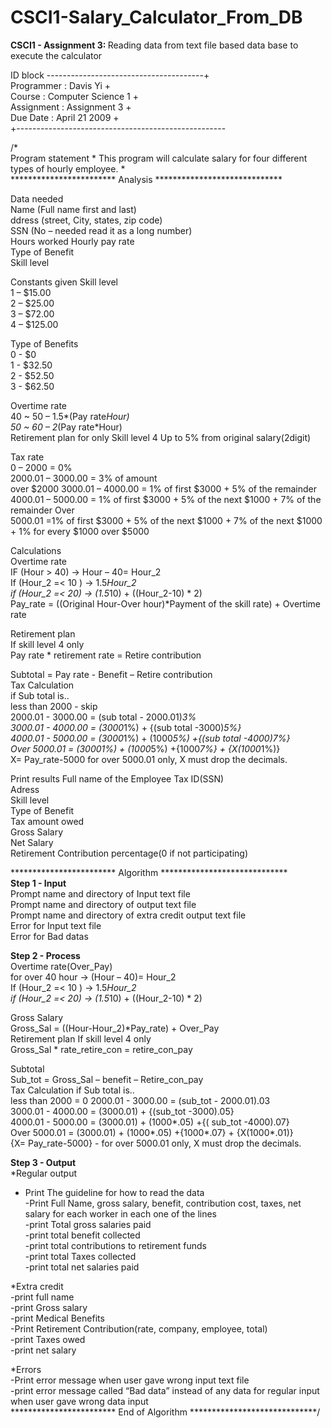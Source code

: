 CSCI1-Salary_Calculator_From_DB
==============================

<b>CSCI1 - Assignment 3: </b>
Reading data from text file based data base to execute the calculator


ID block ---------------------------------------+  <br>
Programmer : Davis Yi + <br>
Course : Computer Science 1 +<br> 
Assignment : Assignment 3 + <br>
Due Date : April 21 2009 + <br>
+---------------------------------------------------- <br>

/*<br>
Program statement * This program will calculate salary for four different types of hourly employee. *<br> ************************ Analysis *****************************<br>

Data needed<br>
Name (Full name first and last)<br>
ddress (street, City, states, zip code)<br>
SSN (No – needed read it as a long number)<br>
Hours worked Hourly pay rate<br>
Type of Benefit<br>
Skill level<br>

Constants given Skill level <br>
1 – $15.00<br>
2 – $25.00 <br>
3 – $72.00 <br>
4 – $125.00 <br>

Type of Benefits<br>
0 - $0 <br>
1 - $32.50 <br>
2 - $52.50 <br>
3 - $62.50 <br>

Overtime rate <br>
40 ~ 50 – 1.5*(Pay rate*Hour) <br>
50 ~ 60 – 2*(Pay rate*Hour) <br>
Retirement plan for only Skill level 4 Up to 5% from original salary(2digit) <br>

Tax rate<br>
0 – 2000 = 0% <br>
2000.01 – 3000.00 = 3% of amount <br>
over $2000 3000.01 – 4000.00 = 1% of first $3000 + 5% of the remainder <br>
4000.01 – 5000.00 = 1% of first $3000 + 5% of the next $1000 + 7% of the remainder Over <br>
5000.01 =1% of first $3000 + 5% of the next $1000 + 7% of the next $1000 + 1% for every $1000 over $5000 <br>

Calculations<br>
Overtime rate <br>
IF (Hour > 40) -> Hour – 40= Hour_2<br>
If (Hour_2 =< 10 ) -> 1.5*Hour_2<br>
if (Hour_2 =< 20) -> (1.5*10) + ((Hour_2-10) * 2)<br>
Pay_rate = ((Original Hour-Over hour)*Payment of the skill rate) + Overtime rate <br>

Retirement plan<br>
If skill level 4 only<br>
Pay rate * retirement rate = Retire contribution<br>

Subtotal = Pay rate - Benefit – Retire contribution<br>
Tax Calculation<br>
if Sub total is..<br>
less than 2000 - skip<br>
2000.01 - 3000.00 = (sub total - 2000.01)*3%<br>
3000.01 - 4000.00 = (3000*1%) + {(sub total -3000)*5%}<br>
4000.01 - 5000.00 = (3000*1%) + (1000*5%) +{(sub total -4000)*7%}<br>
Over 5000.01 = (3000*1%) + (1000*5%) +{1000*7%} + {X(1000*1%)} <br>
X= Pay_rate-5000 for over 5000.01 only, X must drop the decimals.<br>

Print results Full name of the Employee Tax ID(SSN)<br>
Adress<br>
Skill level<br>
Type of Benefit<br>
Tax amount owed<br>
Gross Salary<br>
Net Salary<br>
Retirement Contribution percentage(0 if not participating)<br>

************************ Algorithm *****************************<br>
<b>Step 1 - Input<br></b>
Prompt name and directory of Input text file<br>
Prompt name and directory of output text file<br>
Prompt name and directory of extra credit output text file<br>
Error for Input text file<br>
Error for Bad datas<br>

<b>Step 2 - Process<br></b>
Overtime rate(Over_Pay) <br>
for over 40 hour -> (Hour – 40)= Hour_2<br>
If (Hour_2 =< 10 ) -> 1.5*Hour_2<br>
if (Hour_2 =< 20) -> (1.5*10) + ((Hour_2-10) * 2)<br>

Gross Salary<br>
Gross_Sal = ((Hour-Hour_2)*Pay_rate) + Over_Pay<br>
Retirement plan If skill level 4 only<br> 
Gross_Sal * rate_retire_con = retire_con_pay<br>

Subtotal<br>
Sub_tot = Gross_Sal – benefit – Retire_con_pay<br>
Tax Calculation if Sub total is..<br> 
less than 2000 = 0 2000.01 - 3000.00 = (sub_tot - 2000.01).03 <br>
3000.01 - 4000.00 = (3000.01) + {(sub_tot -3000).05}<br>
4000.01 - 5000.00 = (3000.01) + (1000*.05) +{( sub_tot -4000).07} <br>
Over 5000.01 = (3000.01) + (1000*.05) +{1000*.07} + {X(1000*.01)}<br> 
{X= Pay_rate-5000} - for over 5000.01 only, X must drop the decimals. <br>

<b>Step 3 - Output <br></b>
*Regular output<br>
- Print The guideline for how to read the data<br>
-Print Full Name, gross salary, benefit, contribution cost, taxes, net salary for each worker in each one of the lines <br>
-print Total gross salaries paid<br>
-print total benefit collected<br>
-print total contributions to retirement funds<br>
-print total Taxes collected<br>
-print total net salaries paid<br>

*Extra credit<br>
-print full name<br>
-print Gross salary<br>
-print Medical Benefits<br>
-Print Retirement Contribution(rate, company, employee, total)<br>
-print Taxes owed<br>
-print net salary<br>

*Errors<br>
-Print error message when user gave wrong input text file<br>
-print error message called “Bad data” instead of any data for regular input when user gave wrong data input<br>
************************ End of Algorithm *****************************/<br>
